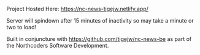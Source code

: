 Project Hosted Here:
https://nc-news-tigejw.netlify.app/

Server will spindown after 15 minutes of inactivity so may take a minute or two to load!

Built in conjuncture with https://github.com/tigejw/nc-news-be as part of the Northcoders Software Development.
